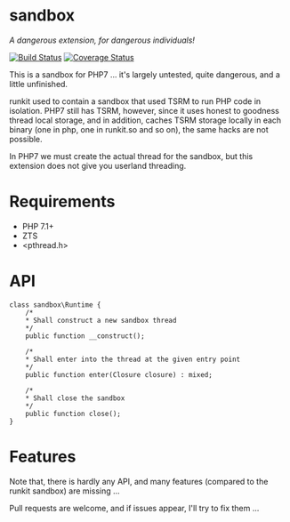 sandbox
=======
*A dangerous extension, for dangerous individuals!*

[![Build Status](https://travis-ci.org/krakjoe/sandbox.svg?branch=master)](https://travis-ci.org/krakjoe/sandbox)
[![Coverage Status](https://coveralls.io/repos/github/krakjoe/sandbox/badge.svg?branch=master)](https://coveralls.io/github/krakjoe/sandbox?branch=master)


This is a sandbox for PHP7 ... it's largely untested, quite dangerous, and a little unfinished.

runkit used to contain a sandbox that used TSRM to run PHP code in isolation. PHP7 still has TSRM, however, since it uses honest to goodness thread local storage, and in addition, caches TSRM storage locally in each binary (one in php, one in runkit.so and so on), the same hacks are not possible.

In PHP7 we must create the actual thread for the sandbox, but this extension does not give you userland threading.

Requirements
============

  * PHP 7.1+
  * ZTS
  * <pthread.h>

API
===

```
class sandbox\Runtime {
	/*
	* Shall construct a new sandbox thread
	*/
	public function __construct();
	
	/*
	* Shall enter into the thread at the given entry point
	*/
	public function enter(Closure closure) : mixed;

	/*
	* Shall close the sandbox
	*/
	public function close();
}
```

Features
========

Note that, there is hardly any API, and many features (compared to the runkit sandbox) are missing ...

Pull requests are welcome, and if issues appear, I'll try to fix them ...
